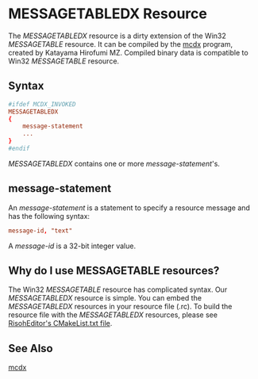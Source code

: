 MESSAGETABLEDX Resource
=======================

The *MESSAGETABLEDX* resource is a dirty extension of the Win32 *MESSAGETABLE* resource.
It can be compiled by the [mcdx](https://github.com/katahiromz/RisohEditor/tree/master/mcdx) program, created by Katayama Hirofumi MZ.
Compiled binary data is compatible to Win32 *MESSAGETABLE* resource.

Syntax
------

```rc
#ifdef MCDX_INVOKED
MESSAGETABLEDX
{
    message-statement
    ...
}
#endif
```

*MESSAGETABLEDX* contains one or more *message-statement*'s.

message-statement
-----------------

An *message-statement* is a statement to specify a resource message and has the following syntax:

```rc
message-id, "text"
```

A *message-id* is a 32-bit integer value.

Why do I use MESSAGETABLE resources?
------------------------------------

The Win32 *MESSAGETABLE* resource has complicated syntax.
Our *MESSAGETABLEDX* resource is simple.
You can embed the *MESSAGETABLEDX* resources in your resource file (.rc).
To build the resource file with the *MESSAGETABLEDX* resources,
please see [RisohEditor's CMakeList.txt file](https://github.com/katahiromz/RisohEditor/blob/master/src/CMakeLists.txt).

See Also
--------

[mcdx](https://github.com/katahiromz/RisohEditor/tree/master/mcdx)
